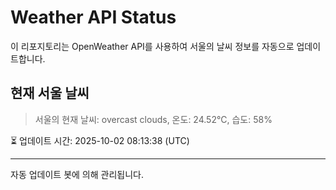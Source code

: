 
# Weather API Status

이 리포지토리는 OpenWeather API를 사용하여 서울의 날씨 정보를 자동으로 업데이트합니다.

## 현재 서울 날씨
> 서울의 현재 날씨: overcast clouds, 온도: 24.52°C, 습도: 58%

⏳ 업데이트 시간: 2025-10-02 08:13:38 (UTC)

---
자동 업데이트 봇에 의해 관리됩니다.
